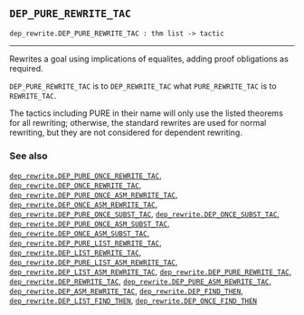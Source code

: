 ## `DEP_PURE_REWRITE_TAC`

``` hol4
dep_rewrite.DEP_PURE_REWRITE_TAC : thm list -> tactic
```

------------------------------------------------------------------------

Rewrites a goal using implications of equalites, adding proof
obligations as required.

`DEP_PURE_REWRITE_TAC` is to `DEP_REWRITE_TAC` what `PURE_REWRITE_TAC`
is to `REWRITE_TAC`.

The tactics including PURE in their name will only use the listed
theorems for all rewriting; otherwise, the standard rewrites are used
for normal rewriting, but they are not considered for dependent
rewriting.

### See also

[`dep_rewrite.DEP_PURE_ONCE_REWRITE_TAC`](#dep_rewrite.DEP_PURE_ONCE_REWRITE_TAC),
[`dep_rewrite.DEP_ONCE_REWRITE_TAC`](#dep_rewrite.DEP_ONCE_REWRITE_TAC),
[`dep_rewrite.DEP_PURE_ONCE_ASM_REWRITE_TAC`](#dep_rewrite.DEP_PURE_ONCE_ASM_REWRITE_TAC),
[`dep_rewrite.DEP_ONCE_ASM_REWRITE_TAC`](#dep_rewrite.DEP_ONCE_ASM_REWRITE_TAC),
[`dep_rewrite.DEP_PURE_ONCE_SUBST_TAC`](#dep_rewrite.DEP_PURE_ONCE_SUBST_TAC),
[`dep_rewrite.DEP_ONCE_SUBST_TAC`](#dep_rewrite.DEP_ONCE_SUBST_TAC),
[`dep_rewrite.DEP_PURE_ONCE_ASM_SUBST_TAC`](#dep_rewrite.DEP_PURE_ONCE_ASM_SUBST_TAC),
[`dep_rewrite.DEP_ONCE_ASM_SUBST_TAC`](#dep_rewrite.DEP_ONCE_ASM_SUBST_TAC),
[`dep_rewrite.DEP_PURE_LIST_REWRITE_TAC`](#dep_rewrite.DEP_PURE_LIST_REWRITE_TAC),
[`dep_rewrite.DEP_LIST_REWRITE_TAC`](#dep_rewrite.DEP_LIST_REWRITE_TAC),
[`dep_rewrite.DEP_PURE_LIST_ASM_REWRITE_TAC`](#dep_rewrite.DEP_PURE_LIST_ASM_REWRITE_TAC),
[`dep_rewrite.DEP_LIST_ASM_REWRITE_TAC`](#dep_rewrite.DEP_LIST_ASM_REWRITE_TAC),
[`dep_rewrite.DEP_PURE_REWRITE_TAC`](#dep_rewrite.DEP_PURE_REWRITE_TAC),
[`dep_rewrite.DEP_REWRITE_TAC`](#dep_rewrite.DEP_REWRITE_TAC),
[`dep_rewrite.DEP_PURE_ASM_REWRITE_TAC`](#dep_rewrite.DEP_PURE_ASM_REWRITE_TAC),
[`dep_rewrite.DEP_ASM_REWRITE_TAC`](#dep_rewrite.DEP_ASM_REWRITE_TAC),
[`dep_rewrite.DEP_FIND_THEN`](#dep_rewrite.DEP_FIND_THEN),
[`dep_rewrite.DEP_LIST_FIND_THEN`](#dep_rewrite.DEP_LIST_FIND_THEN),
[`dep_rewrite.DEP_ONCE_FIND_THEN`](#dep_rewrite.DEP_ONCE_FIND_THEN)
